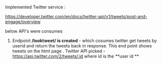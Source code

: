 Implemented Twitter service :

https://developer.twitter.com/en/docs/twitter-api/v1/tweets/post-and-engage/overview

below API's were consumes

1. Endpoint **/looktweet/<username> is created** - which cosumes twitter get tweets by userid 
and return the tweets back in response. 
This end point shows tweets on the html page .
Twitter API picked - https://api.twitter.com/2/tweets/:id where id is the **user id **
